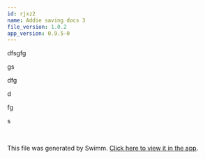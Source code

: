 ```yaml
---
id: rjxz2
name: Addie saving docs 3
file_version: 1.0.2
app_version: 0.9.5-0
---
```


dfsgfg

gs

dfg

d

fg

s

<br/>

This file was generated by Swimm. [Click here to view it in the app](http://localhost:5000/repos/Z2l0aHViJTNBJTNBc3Rva2Utd2VhdGhlciUzQSUzQUFkZGllQ29oZW4=/docs/rjxz2).